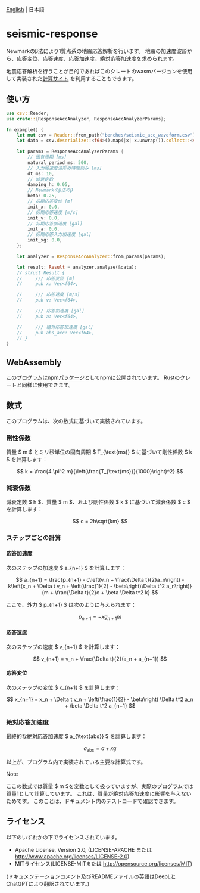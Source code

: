 [English](README.md) | 日本語

# seismic-response

Newmarkのβ法により1質点系の地震応答解析を行います。
地震の加速度波形から、応答変位、応答速度、応答加速度、絶対応答加速度を求められます。

地震応答解析を行うことが目的であればこのクレートのwasmバージョンを使用して実装された[計算サイト](https://github.com/azishio/seismic-response-web)
を利用することもできます。

## 使い方

```rust
use csv::Reader;
use crate::{ResponseAccAnalyzer, ResponseAccAnalyzerParams};

fn example() {
    let mut csv = Reader::from_path("benches/seismic_acc_waveform.csv").unwrap();
    let data = csv.deserialize::<f64>().map(|x| x.unwrap()).collect::<Vec<_>>();

    let params = ResponseAccAnalyzerParams {
        // 固有周期 [ms]
        natural_period_ms: 500,
        // 入力加速度波形の時間刻み [ms]
        dt_ms: 10,
        // 減衰定数
        damping_h: 0.05,
        // Newmarkのβ法のβ
        beta: 0.25,
        // 初期応答変位 [m]
        init_x: 0.0,
        // 初期応答速度 [m/s]
        init_v: 0.0,
        // 初期応答加速度 [gal]
        init_a: 0.0,
        // 初期応答入力加速度 [gal]
        init_xg: 0.0,
    };

    let analyzer = ResponseAccAnalyzer::from_params(params);

    let result: Result = analyzer.analyze(&data);
    // struct Result {
    //     /// 応答変位 [m]
    //     pub x: Vec<f64>,

    //     /// 応答速度 [m/s]
    //     pub v: Vec<f64>,

    //     /// 応答加速度 [gal]
    //     pub a: Vec<f64>,

    //     /// 絶対応答加速度 [gal]
    //     pub abs_acc: Vec<f64>,
    // }
}
```

## WebAssembly

このプログラムは[npmパッケージ](https://www.npmjs.com/package/seismic-response)としてnpmに公開されています。
Rustのクレートと同様に使用できます。

## 数式

このプログラムは、次の数式に基づいて実装されています。

### 剛性係数

質量 $ m $ とミリ秒単位の固有周期 $ T_{\text{ms}} $ に基づいて剛性係数 $ k $ を計算します：

$$
k = \frac{4 \pi^2 m}{\left(\frac{T_{\text{ms}}}{1000}\right)^2}
$$

### 減衰係数

減衰定数 $ h $、質量 $ m $、および剛性係数 $ k $ に基づいて減衰係数 $ c $ を計算します：

$$
c = 2h\sqrt{km}
$$

### ステップごとの計算

#### 応答加速度

次のステップの加速度 $ a_{n+1} $ を計算します：

$$
a_{n+1} = \frac{p_{n+1} - c\left(v_n + \frac{\Delta t}{2}a_n\right) - k\left(x_n + \Delta t v_n + \left(\frac{1}{2} -
\beta\right)\Delta t^2 a_n\right)}{m + \frac{\Delta t}{2}c + \beta \Delta t^2 k}
$$

ここで、外力 $ p_{n+1} $ は次のように与えられます：

$$
p_{n+1} = -xg_{n+1} m
$$

#### 応答速度

次のステップの速度 $ v_{n+1} $ を計算します：

$$
v_{n+1} = v_n + \frac{\Delta t}{2}(a_n + a_{n+1})
$$

#### 応答変位

次のステップの変位 $ x_{n+1} $ を計算します：

$$
x_{n+1} = x_n + \Delta t v_n + \left(\frac{1}{2} - \beta\right) \Delta t^2 a_n + \beta \Delta t^2 a_{n+1}
$$

### 絶対応答加速度

最終的な絶対応答加速度 $ a_{\text{abs}} $ を計算します：

$$
a_{\text{abs}} = a + xg
$$

以上が、プログラム内で実装されている主要な計算式です。

> [!NOTE]
> ここの数式では質量 $ m $を変数として扱っていますが、実際のプログラムでは質量1として計算しています。
> これは、質量が絶対応答加速度に影響を与えないためです。
> このことは、ドキュメント内のテストコードで確認できます。

## ライセンス

以下のいずれかの下でライセンスされています。

+ Apache License, Version 2.0, (LICENSE-APACHE または http://www.apache.org/licenses/LICENSE-2.0)
+ MITライセンス(LICENSE-MITまたは http://opensource.org/licenses/MIT)

(ドキュメンテーションコメント及びREADMEファイルの英語はDeepLとChatGPTにより翻訳されています。)
